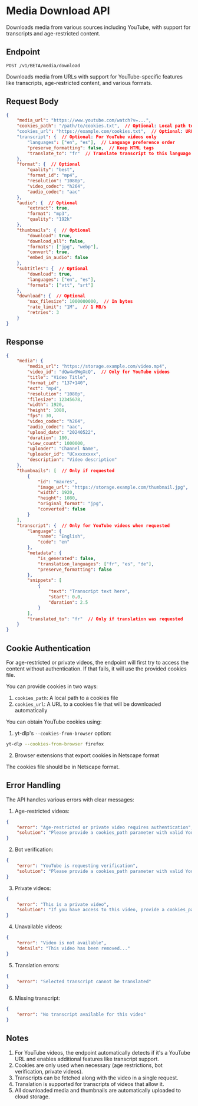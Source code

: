 # Media Download API

Downloads media from various sources including YouTube, with support for transcripts and age-restricted content.

## Endpoint

`POST /v1/BETA/media/download`

Downloads media from URLs with support for YouTube-specific features like transcripts, age-restricted content, and various formats.

## Request Body

```json
{
    "media_url": "https://www.youtube.com/watch?v=...",
    "cookies_path": "/path/to/cookies.txt",  // Optional: Local path to cookies file for age-restricted videos
    "cookies_url": "https://example.com/cookies.txt",  // Optional: URL to cookies file for age-restricted videos
    "transcript": {  // Optional: For YouTube videos only
        "languages": ["en", "es"],  // Language preference order
        "preserve_formatting": false,  // Keep HTML tags
        "translate_to": "fr"  // Translate transcript to this language
    },
    "format": {  // Optional
        "quality": "best",
        "format_id": "mp4",
        "resolution": "1080p",
        "video_codec": "h264",
        "audio_codec": "aac"
    },
    "audio": {  // Optional
        "extract": true,
        "format": "mp3",
        "quality": "192k"
    },
    "thumbnails": {  // Optional
        "download": true,
        "download_all": false,
        "formats": ["jpg", "webp"],
        "convert": true,
        "embed_in_audio": false
    },
    "subtitles": {  // Optional
        "download": true,
        "languages": ["en", "es"],
        "formats": ["vtt", "srt"]
    },
    "download": {  // Optional
        "max_filesize": 1000000000,  // In bytes
        "rate_limit": "1M",  // 1 MB/s
        "retries": 3
    }
}
```

## Response

```json
{
    "media": {
        "media_url": "https://storage.example.com/video.mp4",
        "video_id": "dQw4w9WgXcQ",  // Only for YouTube videos
        "title": "Video Title",
        "format_id": "137+140",
        "ext": "mp4",
        "resolution": "1080p",
        "filesize": 12345678,
        "width": 1920,
        "height": 1080,
        "fps": 30,
        "video_codec": "h264",
        "audio_codec": "aac",
        "upload_date": "20240522",
        "duration": 180,
        "view_count": 1000000,
        "uploader": "Channel Name",
        "uploader_id": "UCxxxxxxxx",
        "description": "Video description"
    },
    "thumbnails": [  // Only if requested
        {
            "id": "maxres",
            "image_url": "https://storage.example.com/thumbnail.jpg",
            "width": 1920,
            "height": 1080,
            "original_format": "jpg",
            "converted": false
        }
    ],
    "transcript": {  // Only for YouTube videos when requested
        "language": {
            "name": "English",
            "code": "en"
        },
        "metadata": {
            "is_generated": false,
            "translation_languages": ["fr", "es", "de"],
            "preserve_formatting": false
        },
        "snippets": [
            {
                "text": "Transcript text here",
                "start": 0.0,
                "duration": 2.5
            }
        ],
        "translated_to": "fr"  // Only if translation was requested
    }
}
```

## Cookie Authentication

For age-restricted or private videos, the endpoint will first try to access the content without authentication. If that fails, it will use the provided cookies file.

You can provide cookies in two ways:
1. `cookies_path`: A local path to a cookies file
2. `cookies_url`: A URL to a cookies file that will be downloaded automatically

You can obtain YouTube cookies using:

1. yt-dlp's `--cookies-from-browser` option:
```bash
yt-dlp --cookies-from-browser firefox
```

2. Browser extensions that export cookies in Netscape format

The cookies file should be in Netscape format.

## Error Handling

The API handles various errors with clear messages:

1. Age-restricted videos:
```json
{
    "error": "Age-restricted or private video requires authentication",
    "solution": "Please provide a cookies_path parameter with valid YouTube cookies or a cookies_url parameter with a URL to a valid cookies file..."
}
```

2. Bot verification:
```json
{
    "error": "YouTube is requesting verification",
    "solution": "Please provide a cookies_path parameter with valid YouTube cookies or a cookies_url parameter with a URL to a valid cookies file..."
}
```

3. Private videos:
```json
{
    "error": "This is a private video",
    "solution": "If you have access to this video, provide a cookies_path parameter with valid YouTube cookies or a cookies_url parameter with a URL to a valid cookies file."
}
```

4. Unavailable videos:
```json
{
    "error": "Video is not available",
    "details": "This video has been removed..."
}
```

5. Translation errors:
```json
{
    "error": "Selected transcript cannot be translated"
}
```

6. Missing transcript:
```json
{
    "error": "No transcript available for this video"
}
```

## Notes

1. For YouTube videos, the endpoint automatically detects if it's a YouTube URL and enables additional features like transcript support.
2. Cookies are only used when necessary (age restrictions, bot verification, private videos).
3. Transcripts can be fetched along with the video in a single request.
4. Translation is supported for transcripts of videos that allow it.
5. All downloaded media and thumbnails are automatically uploaded to cloud storage.
